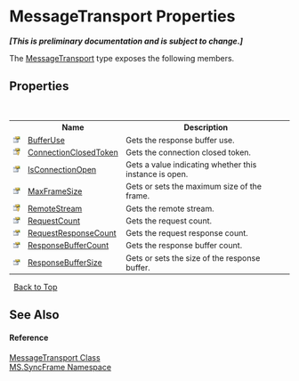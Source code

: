 # MessageTransport Properties
 _**\[This is preliminary documentation and is subject to change.\]**_

The <a href="575abf99-2a1a-6037-410a-d736b8eacb32">MessageTransport</a> type exposes the following members.


## Properties
&nbsp;<table><tr><th></th><th>Name</th><th>Description</th></tr><tr><td>![Public property](media/pubproperty.gif "Public property")</td><td><a href="ee5a651f-2be3-1804-5ab0-e462ef7aacee">BufferUse</a></td><td>
Gets the response buffer use.</td></tr><tr><td>![Protected property](media/protproperty.gif "Protected property")</td><td><a href="67c1589f-4961-eaf8-55d1-a466158cdda2">ConnectionClosedToken</a></td><td>
Gets the connection closed token.</td></tr><tr><td>![Public property](media/pubproperty.gif "Public property")</td><td><a href="bf20b0de-03fb-c161-26b5-38ef9ccfb9dc">IsConnectionOpen</a></td><td>
Gets a value indicating whether this instance is open.</td></tr><tr><td>![Public property](media/pubproperty.gif "Public property")</td><td><a href="77003a05-0f0c-5b6b-7d7e-2727878791ac">MaxFrameSize</a></td><td>
Gets or sets the maximum size of the frame.</td></tr><tr><td>![Protected property](media/protproperty.gif "Protected property")</td><td><a href="c4914906-705e-24c5-9401-022852c93377">RemoteStream</a></td><td>
Gets the remote stream.</td></tr><tr><td>![Public property](media/pubproperty.gif "Public property")</td><td><a href="61e1fa97-e066-d9c0-3abe-2303fafa5bf4">RequestCount</a></td><td>
Gets the request count.</td></tr><tr><td>![Public property](media/pubproperty.gif "Public property")</td><td><a href="a55a5005-f807-7955-9cef-8cae9a0fde8a">RequestResponseCount</a></td><td>
Gets the request response count.</td></tr><tr><td>![Public property](media/pubproperty.gif "Public property")</td><td><a href="22d38d36-02cb-0c29-c8e7-de532d4e4f75">ResponseBufferCount</a></td><td>
Gets the response buffer count.</td></tr><tr><td>![Public property](media/pubproperty.gif "Public property")</td><td><a href="254edf2e-9efc-4d02-9b47-beea3357dbd2">ResponseBufferSize</a></td><td>
Gets or sets the size of the response buffer.</td></tr></table>&nbsp;
<a href="#messagetransport-properties">Back to Top</a>

## See Also


#### Reference
<a href="575abf99-2a1a-6037-410a-d736b8eacb32">MessageTransport Class</a><br /><a href="de148c19-6fcd-6ea5-c13c-94525bd1dd5b">MS.SyncFrame Namespace</a><br />